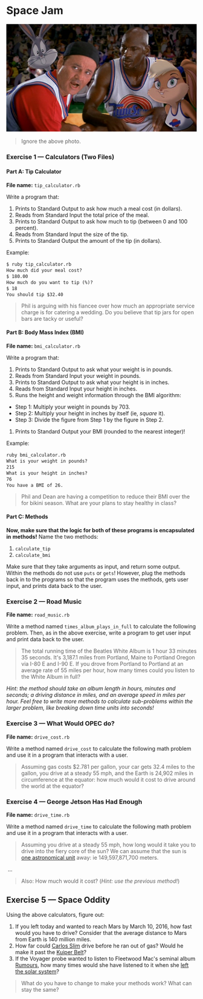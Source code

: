 # Space Jam

![Weird questions about space and music](img/space-jam.jpg)

> Ignore the above photo.

### Exercise 1 — Calculators (Two Files)

#### Part A: Tip Calculator

**File name:** `tip_calculator.rb`

Write a program that:

1. Prints to Standard Output to ask how much a meal cost (in dollars).
1. Reads from Standard Input the total price of the meal.
1. Prints to Standard Output to ask how much to tip (between 0 and 100 percent).
1. Reads from Standard Input the size of the tip.
1. Prints to Standard Output the amount of the tip (in dollars).

Example:

```
$ ruby tip_calculator.rb
How much did your meal cost?
$ 180.00
How much do you want to tip (%)?
$ 18
You should tip $32.40
```

> Phil is arguing with his fiancee over how much an appropriate service charge 
> is for catering a wedding. Do you believe that tip jars for open bars are 
> tacky or useful?

#### Part B: Body Mass Index (BMI)

**File name:** `bmi_calculator.rb`

Write a program that:

1. Prints to Standard Output to ask what your weight is in pounds.
1. Reads from Standard Input your weight in pounds.
1. Prints to Standard Output to ask what your height is in inches.
1. Reads from Standard Input your height in inches.
1. Runs the height and weight information through the BMI algorithm:
  - Step 1: Multiply your weight in pounds by 703.
  - Step 2: Multiply your height in inches by itself (ie, *square* it).
  - Step 3: Divide the figure from Step 1 by the figure in Step 2.
1. Prints to Standard Output your BMI (rounded to the nearest integer)!

Example:

```
ruby bmi_calculator.rb
What is your weight in pounds?
215
What is your height in inches?
76
You have a BMI of 26.
```

> Phil and Dean are having a competition to reduce their BMI over the 
> for bikini season. What are your plans to stay healthy in class?

#### Part C: Methods

**Now, make sure that the logic for both of these programs is encapsulated in**
**methods!** Name the two methods:

1. `calculate_tip`
2. `calculate_bmi`

Make sure that they take arguments as input, and return some output. Within the
methods do not use `puts` or `gets`! However, plug the methods back in to the
programs so that the program uses the methods, gets user input, and prints
data back to the user.

### Exercise 2 — Road Music

**File name:** `road_music.rb`

Write a method named `times_album_plays_in_full` to calculate the following 
problem. Then, as in the above exercise, write a program to get user input and
print data back to the user. 

> The total running time of the Beatles White Album is 1 hour 33 minutes 35 
> seconds. It's 3,187.1 miles from Portland, Maine to Portland Oregon via 
> I-80 E and I-90 E. If you drove from Portland to Portland at an average rate 
> of 55 miles per hour, how many times could you listen to the White Album in 
> full?

*Hint: the method should take an album length in hours, minutes and seconds; 
a driving distance in miles, and an average speed in miles per hour. Feel free
to write more methods to calculate sub-problems within the larger problem, like
breaking down time units into seconds!*

### Exercise 3 — What Would OPEC do?

**File name:** `drive_cost.rb`

Write a method named `drive_cost` to calculate the following math problem and 
use it in a program that interacts with a user.

> Assuming gas costs $2.781 per gallon, your car gets 32.4 miles to the gallon, 
> you drive at a steady 55 mph, and the Earth is 24,902 miles in circumference 
> at the equator: how much would it cost to drive around the world at the 
> equator?

### Exercise 4 — George Jetson Has Had Enough

**File name:** `drive_time.rb`

Write a method named `drive_time` to calculate the following math problem and 
use it in a program that interacts with a user.

> Assuming you drive at a steady 55 mph, how long would it take you to drive 
> into the fiery core of the sun? We can assume that the sun is 
> [one astronomical unit][au] away: ie 149,597,871,700 meters.

&nbsp;...

> Also: How much would it cost? (*Hint: use the previous method!*)

## Exercise 5 — Space Oddity

Using the above calculators, figure out:

1. If you left today and wanted to reach Mars by March 10, 2016, how fast would 
   you have to drive? Consider that the average distance to Mars from Earth is 
   140 million miles.
1. How far could [Carlos Slim][carlos_slim] drive before he ran out of gas? 
   Would he make it past the [Kuiper Belt][kuiper_belt]?
1. If the Voyager probe wanted to listen to Fleetwood Mac's seminal album 
   [Rumours][rumours], how many times would she have listened to it when she 
   [left the solar system][heliopause]?

> What do you have to change to make your methods work? What can stay the same?

[au]:          https://www.google.com/search?q=astronomical+unit&oq=astronima&aqs=chrome.1.69i57j0l5.3668j0j4&sourceid=chrome&es_sm=119&ie=UTF-8
[carlos_slim]: https://www.google.com/search?q=carlos+slim+net+worth&oq=carlos+slim+net+worth&aqs=chrome..69i57j0l5.377j0j9&sourceid=chrome&es_sm=119&ie=UTF-8
[kuiper_belt]: https://www.google.com/search?q=distance+to+the+kuiper+belt&oq=distance+to+the+kuiper+belt&aqs=chrome..69i57j0l2.276j0j9&sourceid=chrome&es_sm=119&ie=UTF-8
[rumours]:     http://en.wikipedia.org/wiki/Rumours_%28album%29
[heliopause]:  http://en.wikipedia.org/wiki/Heliosphere#Heliopause
